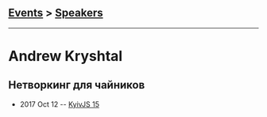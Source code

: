 ## [Events](../README.md) > [Speakers](../speakers.md)
---

# Andrew Kryshtal

## Нетворкинг для чайников
- 2017 Oct 12 -- [KyivJS 15](https://www.youtube.com/watch?v=rv-5FtJxNic)    
